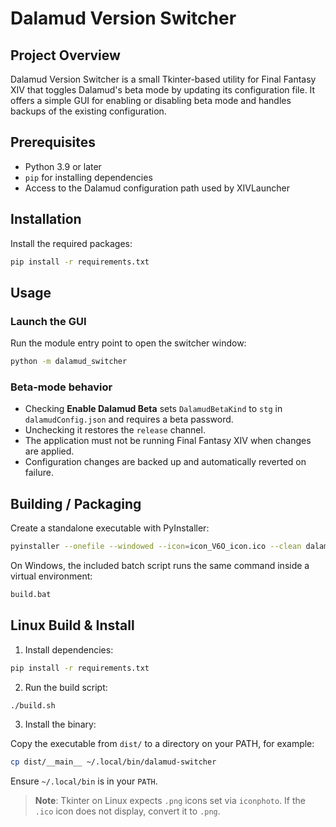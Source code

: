 # Dalamud Version Switcher

## Project Overview
Dalamud Version Switcher is a small Tkinter-based utility for Final Fantasy XIV that toggles Dalamud's beta mode by updating its configuration file. It offers a simple GUI for enabling or disabling beta mode and handles backups of the existing configuration.

## Prerequisites
- Python 3.9 or later
- `pip` for installing dependencies
- Access to the Dalamud configuration path used by XIVLauncher

## Installation
Install the required packages:

```bash
pip install -r requirements.txt
```

## Usage
### Launch the GUI
Run the module entry point to open the switcher window:

```bash
python -m dalamud_switcher
```

### Beta-mode behavior
- Checking **Enable Dalamud Beta** sets `DalamudBetaKind` to `stg` in `dalamudConfig.json` and requires a beta password.
- Unchecking it restores the `release` channel.
- The application must not be running Final Fantasy XIV when changes are applied.
- Configuration changes are backed up and automatically reverted on failure.

## Building / Packaging
Create a standalone executable with PyInstaller:

```bash
pyinstaller --onefile --windowed --icon=icon_V6O_icon.ico --clean dalamud_switcher/__main__.py
```

On Windows, the included batch script runs the same command inside a virtual environment:

```bat
build.bat
```

## Linux Build & Install

1. Install dependencies:

```bash
pip install -r requirements.txt
```

2. Run the build script:

```bash
./build.sh
```

3. Install the binary:

Copy the executable from `dist/` to a directory on your PATH, for example:

```bash
cp dist/__main__ ~/.local/bin/dalamud-switcher
```

Ensure `~/.local/bin` is in your `PATH`.

> **Note**: Tkinter on Linux expects `.png` icons set via `iconphoto`. If the `.ico` icon does not display, convert it to `.png`.

